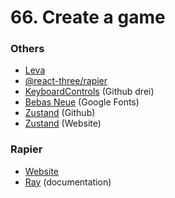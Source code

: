 # 66. Create a game

### Others

- [Leva](https://github.com/pmndrs/leva)
- [@react-three/rapier](https://github.com/pmndrs/react-three-rapier)
- [KeyboardControls](https://github.com/pmndrs/drei#keyboardcontrols) (Github drei)
- [Bebas Neue](https://fonts.google.com/specimen/Bebas+Neue) (Google Fonts)
- [Zustand](https://github.com/pmndrs/zustand) (Github)
- [Zustand](https://zustand-demo.pmnd.rs/) (Website)

### Rapier

- [Website](https://rapier.rs/)
- [Ray](https://rapier.rs/javascript3d/classes/Ray.html) (documentation)
